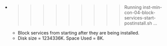 * >>>>>>>>> Running inst-min-con-04-block-services-start-postinstall.sh ...
  * Block services from starting after they are being installed.
  * Disk size = 1234336K. Space Used = 8K.

